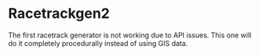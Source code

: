 # Racetrackgen2
The first racetrack generator is not working due to API issues. This one will do it completely procedurally instead of using GIS data.
